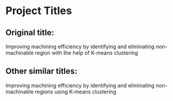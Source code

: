 # Project Titles
## Original title:
Improving machining efficiency by identifying and eliminating non-machinable region with the help of K-means clustering
## Other similar titles:
Improving machining efficiency by identifying and eliminating non-machinable regions using K-means clustering
 

